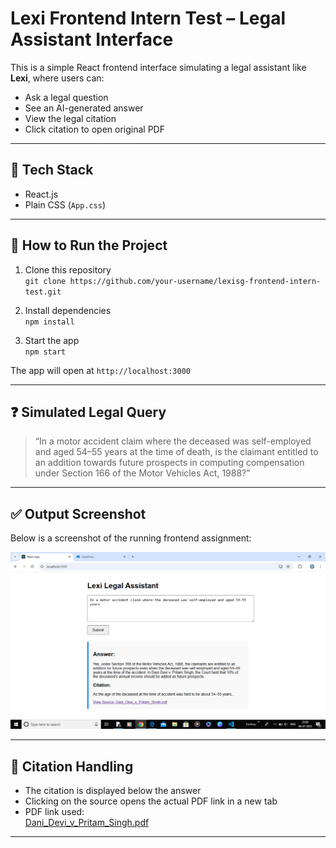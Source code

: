 # Lexi Frontend Intern Test – Legal Assistant Interface

This is a simple React frontend interface simulating a legal assistant like **Lexi**, where users can:

- Ask a legal question
- See an AI-generated answer
- View the legal citation
- Click citation to open original PDF

---

## 📌 Tech Stack

- React.js
- Plain CSS (`App.css`)

---

## 🚀 How to Run the Project

1. Clone this repository  
   `git clone https://github.com/your-username/lexisg-frontend-intern-test.git`

2. Install dependencies  
   `npm install`

3. Start the app  
   `npm start`

The app will open at `http://localhost:3000`

---

## ❓ Simulated Legal Query

> “In a motor accident claim where the deceased was self-employed and aged 54–55 years at the time of death, is the claimant entitled to an addition towards future prospects in computing compensation under Section 166 of the Motor Vehicles Act, 1988?”

---

## ✅ Output Screenshot

Below is a screenshot of the running frontend assignment:

![Output Screenshot](./Screenshot/Pictures/Screenshot.png)

---

## 📎 Citation Handling

- The citation is displayed below the answer
- Clicking on the source opens the actual PDF link in a new tab
- PDF link used:  
  [Dani_Devi_v_Pritam_Singh.pdf](https://lexisingapore-my.sharepoint.com/:b:/g/personal/harshit_lexi_sg/EdOegeiR_gdBvQxdyW4xE6oBCDgj5E4Bo5wjvhPHpqgIuQ?e=TEu4vz)

---



